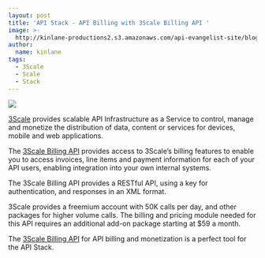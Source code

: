```yaml
---
layout: post
title: 'API Stack - API Billing with 3Scale Billing API '
image: >-
  http://kinlane-productions2.s3.amazonaws.com/api-evangelist-site/blog/3scale-logo.jpg
author:
  name: kinlane
tags:
  - 3Scale
  - Scale
  - Stack
---
```

[![](http://kinlane-productions2.s3.amazonaws.com/api-service-providers/3scale-logo.jpg)](http://www.3scale.net/)

[3Scale](http://www.3scale.net/ "3Scale") provides scalable API Infrastructure as a Service to control, manage and monetize the distribution of data, content or services for devices, mobile and web applications.

The [3Scale Billing API](http://www.3scale.net/support/billing-api/ "3Scale Billing API") provides access to 3Scale’s billing features to enable you to access invoices, line items and payment information for each of your API users, enabling integration into your own internal systems.

The 3Scale Billing API provides a RESTful API, using a key for authentication, and responses in an XML format.

3Scale provides a freemium account with 50K calls per day, and other packages for higher volume calls. The billing and pricing module needed for this API requires an additional add-on package starting at $59 a month.

The [3Scale Billing API](http://www.3scale.net/support/billing-api/ "3Scale Billing API") for API billing and monetization is a perfect tool for the API Stack.